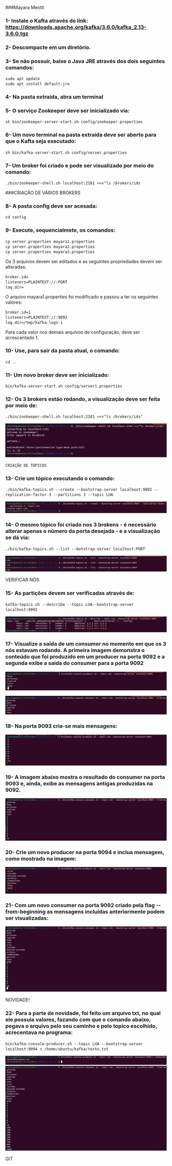 ###Mayara Meotti

### 1- Instale o Kafta através do link: https://downloads.apache.org/kafka/3.6.0/kafka_2.13-3.6.0.tgz
### 2- Descompacte em um diretório. 

### 3- Se não possuir, baixe o Java JRE através dos dois seguintes comandos:
```
sudo apt update 
sudo apt install default-jre
```
### 4- Na pasta extraída, abra um terminal

### 5- O serviço Zookeeper deve ser inicializado via:
```
sh bin/zookeeper-server-start.sh config/zookeeper.properties
```
### 6- Um novo terminal na pasta extraída deve ser aberto para que o Kafta seja executado:
```
sh bin/kafka-server-start.sh config/server.properties
```
### 7- Um broker foi criado e pode ser visualizado por meio do comando:
```
./bin/zookeeper-shell.sh localhost:2181 <<<"ls /brokers/ids
```

###CRIAÇÃO DE VÁRIOS BROKERS

### 8- A pasta config deve ser acesada:
```
cd config
```
### 9- Execute, sequencialmete, os comandos:
```
cp server.properties mayara1.properties
cp server.properties mayara2.properties
cp server.properties mayara3.properties
```
Os 3 arquivos devem ser editados e as seguintes propriedades devem ser alteradas: 
```
broker.id=
listeners=PLAINTEXT://:PORT
log.dir=
```
O arquivo mayara1.properties foi modificado e passou a ter os seguintes valores: 
```
broker.id=1
listeners=PLAINTEXT://:9092
log.dir=/tmp/kafka-logs-1
```
Para cada valor nos demais arquivos de configuração, deve ser acrescentado 1.

### 10- Use, para sair da pasta atual, o comando:
```
cd ..
```
### 11- Um novo broker deve ser inicializado:
```
bin/kafka-server-start.sh config/server1.properties
```
### 12- Os 3 brokers estão rodando, a visualização deve ser feita por meio de:
```
./bin/zookeeper-shell.sh localhost:2181 <<<"ls /brokers/ids"
```
![1](images/img1.png)

```
CRIAÇÃO DE TÓPICOS
```
### 13- Crie um tópico executando o comando:
```
./bin/kafka-topics.sh --create --bootstrap-server localhost:9092 --replication-factor 3 --partitions 3 --topic LUA
```
![2](images/img2.png)

### 14- O mesmo tópico foi criado nos 3 brokens - é necessário alterar apenas o número da porta desejada - e a visualização se dá via:
```
./bin/kafka-topics.sh --list --botstrap-server localhost:PORT
```
![3](images/img3.png)

VERIFICAR NÓS

### 15- As partições devem ser verificadas através de:
```
kafka-topics.sh --describe --topic LUA--bootstrap-server localhost:9092
```
![4](images/img4.png)

### 17- Visualize a saída de um consumer no momento em que os 3 nós estavam rodando. A primeira imagem demonstra o conteúdo que foi produzido em um producer na porta 9092 e a segunda exibe a saída do consumer para a porta 9092

![5](images/img5.png)

![6](images/img6.png)
### 18- Na porta 9093 cria-se mais mensagens:

![7](images/img7.png)

### 19- A imagem abaixo mostra o resultado do consumer na porta 9093 e, ainda, exibe as mensagens antigas produzidas na 9092.

![8](images/img8.png)

### 20- Crie um novo producer na porta 9094 e inclua mensagem, como mostrado na imagem:

![9](images/img9.png)

### 21- Com um novo consumer na porta 9092 criado pela flag --from-beginning  as mensagens incluídas anteriormente podem ser visualizadas:

![10](images/img10.png)

NOVIDADE!

### 22- Para a parte de novidade, foi feito um arquivo txt, no qual ele possuia valores, fazando com que o comando abaixo, pegava o arquivo pelo seu caminho e pelo topico escolhido, acrecentava no programa:

```
bin/kafka-console-producer.sh --topic LUA --bootstrap-server localhost:9094 < /home/ubuntu/kafka/texto.txt
```

![11](images/img11.png)
![12](images/img12.png)

GIT 


